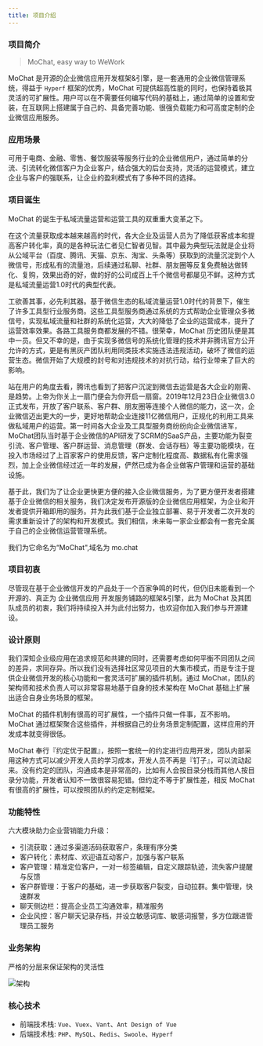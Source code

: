 ```yaml
---
title: 项目介绍
---
```


### 项目简介

> MoChat, easy way to WeWork

MoChat 是开源的企业微信应用开发框架&引擎，是一套通用的企业微信管理系统，得益于 `Hyperf` 框架的优秀，MoChat 可提供超高性能的同时，也保持着极其灵活的可扩展性。用户可以在不需要任何编写代码的基础上，通过简单的设置和安装，在互联网上搭建属于自己的、具备完善功能、很强负载能力和可高度定制的企业微信应用服务。

### 应用场景

可用于电商、金融、零售、餐饮服装等服务行业的企业微信用户，通过简单的分流、引流转化微信客户为企业客户，结合强大的后台支持，灵活的运营模式，建立企业与客户的强联系，让企业的盈利模式有了多种不同的选择。

### 项目诞生
MoChat 的诞生于私域流量运营和运营工具的双重重大变革之下。

在这个流量获取成本越来越高的时代，各大企业及运营人员为了降低获客成本和提高客户转化率，真的是各种玩法仁者见仁智者见智。其中最为典型玩法就是企业将从公域平台（百度、腾讯、天猫、京东、淘宝、头条等）获取到的流量沉淀到个人微信号，形成私有的流量池，后续通过私聊、社群、朋友圈等反复免费触达做转化、复购，效果出奇的好，做的好的公司成百上千个微信号都屡见不鲜。这种方式是私域流量运营1.0时代的典型代表。

工欲善其事，必先利其器。基于微信生态的私域流量运营1.0时代的背景下，催生了许多工具型行业服务商。这些工具型服务商通过系统的方式帮助企业管理众多微信号，实现私域流量和社群的系统化运营，大大的降低了企业的运营成本，提升了运营效率效果。各路工具服务商都发展的不错。很荣幸，MoChat 历史团队便是其中一员。但又不幸的是，由于实现多微信号的系统化管理的技术并非腾讯官方公开允许的方式，更是有黑灰产团队利用同类技术实施违法违规活动，破坏了微信的运营生态。微信开始了大规模的封号和对违规技术的对抗行动，给行业带来了巨大的影响。

站在用户的角度去看，腾讯也看到了把客户沉淀到微信去运营是各大企业的刚需、是趋势。上帝为你关上一扇门便会为你开启一扇窗。2019年12月23日企业微信3.0正式发布，开放了客户联系、客户群、朋友圈等连接个人微信的能力，这一次，企业微信迈出更大的一步，更好地帮助企业连接11亿微信用户，正规化的利用工具来做私域用户的运营。第一时间各大企业及工具型服务商纷纷向企业微信进军，MoChat团队当时基于企业微信的API研发了SCRM的SaaS产品，主要功能为裂变引流、客户管理、客户群运营、消息管理（群发、会话存档）等主要功能模块，在投入市场经过了上百家客户的使用反馈，客户定制化程度高、数据私有化需求强烈，加上企业微信经过近一年的发展，俨然已成为各企业做客户管理和运营的基础设施。

基于此，我们为了让企业更快更方便的接入企业微信服务，为了更方便开发者搭建基于企业微信的相关服务，我们决定发布开源版的企业微信应用框架，为企业和开发者提供开箱即用的服务。并为此我们基于企业独立部署、易于开发者二次开发的需求重新设计了的架构和开发模式。我们相信，未来每一家企业都会有一套完全属于自己的企业微信运营管理系统。

我们为它命名为“MoChat",域名为 mo.chat

### 项目初衷

尽管现在基于企业微信开发的产品处于一个百家争鸣的时代，但仍旧未能看到一个开源的、真正为 企业微信应用 开发服务铺路的框架&引擎，此为 MoChat 及其团队成员的初衷，我们将持续投入并为此付出努力，也欢迎你加入我们参与开源建设。

### 设计原则
我们深知企业级应用在追求规范和共建的同时，还需要考虑如何平衡不同团队之间的差异，求同存异。所以我们没有选择社区常见项目的大集市模式，而是专注于提供企业微信开发的核心功能和一套灵活可扩展的插件机制。通过 MoChat，团队的架构师和技术负责人可以非常容易地基于自身的技术架构在 MoChat 基础上扩展出适合自身业务场景的框架。

MoChat 的插件机制有很高的可扩展性，一个插件只做一件事，互不影响。MoChat 通过框架聚合这些插件，并根据自己的业务场景定制配置，这样应用的开发成本就变得很低。

MoChat 奉行『约定优于配置』，按照一套统一的约定进行应用开发，团队内部采用这种方式可以减少开发人员的学习成本，开发人员不再是『钉子』，可以流动起来。没有约定的团队，沟通成本是非常高的，比如有人会按目录分栈而其他人按目录分功能，开发者认知不一致很容易犯错。但约定不等于扩展性差，相反 MoChat 有很高的扩展性，可以按照团队的约定定制框架。

### 功能特性

六大模块助力企业营销能力升级：

* 引流获取：通过多渠道活码获取客户，条理有序分类
* 客户转化：素材库、欢迎语互动客户，加强与客户联系
* 客户管理：精准定位客户，一对一标签编辑，自定义跟踪轨迹，流失客户提醒与反馈
* 客户群管理：于客户的基础，进一步获取客户裂变，自动拉群。集中管理，快速群发
* 聊天侧边栏：提高企业员工沟通效率，精准服务
* 企业风控：客户聊天记录存档，并设立敏感词库、敏感词报警，多方位跟进管理员工服务

### 业务架构
严格的分层来保证架构的灵活性

![架构](https://mochatcloud.oss-cn-beijing.aliyuncs.com/github/framework.png "mochat微信.png")

### 核心技术
* 前端技术栈: `Vue`、`Vuex`、`Vant`、`Ant Design of Vue`
* 后端技术栈: `PHP`、`MySQL`、`Redis`、`Swoole`、`Hyperf`